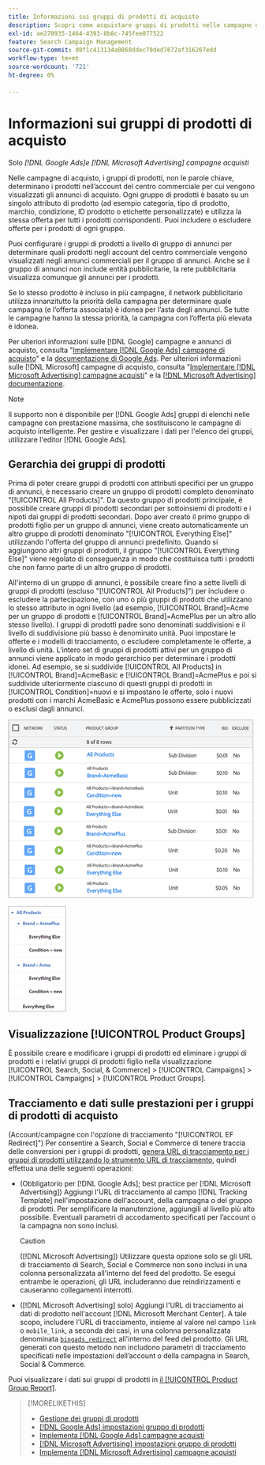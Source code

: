 ```yaml
---
title: Informazioni sui gruppi di prodotti di acquisto
description: Scopri come acquistare gruppi di prodotti nelle campagne di acquisto.
exl-id: ae270935-1464-4393-8b8c-745fee077522
feature: Search Campaign Management
source-git-commit: d0f1c413134a0868ddec79ded7672af316267edd
workflow-type: tm+mt
source-wordcount: '721'
ht-degree: 0%

---
```


# Informazioni sui gruppi di prodotti di acquisto

Solo *[!DNL Google Ads]e [!DNL Microsoft Advertising] campagne acquisti*

Nelle campagne di acquisto, i gruppi di prodotti, non le parole chiave, determinano i prodotti nell’account del centro commerciale per cui vengono visualizzati gli annunci di acquisto. Ogni gruppo di prodotti è basato su un singolo attributo di prodotto (ad esempio categoria, tipo di prodotto, marchio, condizione, ID prodotto o etichette personalizzate) e utilizza la stessa offerta per tutti i prodotti corrispondenti. Puoi includere o escludere offerte per i prodotti di ogni gruppo.

Puoi configurare i gruppi di prodotti a livello di gruppo di annunci per determinare quali prodotti negli account del centro commerciale vengono visualizzati negli annunci commerciali per il gruppo di annunci. Anche se il gruppo di annunci non include entità pubblicitarie, la rete pubblicitaria visualizza comunque gli annunci per i prodotti.

Se lo stesso prodotto è incluso in più campagne, il network pubblicitario utilizza innanzitutto la priorità della campagna per determinare quale campagna (e l’offerta associata) è idonea per l’asta degli annunci. Se tutte le campagne hanno la stessa priorità, la campagna con l’offerta più elevata è idonea.

Per ulteriori informazioni sulle [!DNL Google] campagne e annunci di acquisto, consulta &quot;[Implementare [!DNL Google Ads] campagne di acquisto](/help/search-social-commerce/campaign-management/special-workflows/google-shopping-campaigns.md)&quot; e la [documentazione di Google Ads](https://support.google.com/google-ads/answer/3455481?visit_id=638205553638977410-2592024034&rd=1). Per ulteriori informazioni sulle [!DNL Microsoft] campagne di acquisto, consulta &quot;[Implementare [!DNL Microsoft Advertising] campagne acquisti](/help/search-social-commerce/campaign-management/special-workflows/microsoft-shopping-campaigns.md)&quot; e la [[!DNL Microsoft Advertising] documentazione](https://help.bingads.microsoft.com/#apex/3/en/50903/1-500).

>[!NOTE]
>
>Il supporto non è disponibile per [!DNL Google Ads] gruppi di elenchi nelle campagne con prestazione massima, che sostituiscono le campagne di acquisto intelligente. Per gestire e visualizzare i dati per l&#39;elenco dei gruppi, utilizzare l&#39;editor [!DNL Google Ads].

## Gerarchia dei gruppi di prodotti

Prima di poter creare gruppi di prodotti con attributi specifici per un gruppo di annunci, è necessario creare un gruppo di prodotti completo denominato &quot;[!UICONTROL All Products]&quot;. Da questo gruppo di prodotti principale, è possibile creare gruppi di prodotti secondari per sottoinsiemi di prodotti e i nipoti dai gruppi di prodotti secondari. Dopo aver creato il primo gruppo di prodotti figlio per un gruppo di annunci, viene creato automaticamente un altro gruppo di prodotti denominato &quot;[!UICONTROL Everything Else]&quot; utilizzando l&#39;offerta del gruppo di annunci predefinito. Quando si aggiungono altri gruppi di prodotti, il gruppo &quot;[!UICONTROL Everything Else]&quot; viene regolato di conseguenza in modo che costituisca tutti i prodotti che non fanno parte di un altro gruppo di prodotti.

All&#39;interno di un gruppo di annunci, è possibile creare fino a sette livelli di gruppi di prodotti (escluso &quot;[!UICONTROL All Products]&quot;) per includere o escludere la partecipazione, con uno o più gruppi di prodotti che utilizzano lo stesso attributo in ogni livello (ad esempio, [!UICONTROL Brand]=Acme per un gruppo di prodotti e [!UICONTROL Brand]=AcmePlus per un altro allo stesso livello). I gruppi di prodotti padre sono denominati suddivisioni e il livello di suddivisione più basso è denominato unità. Puoi impostare le offerte e i modelli di tracciamento, o escludere completamente le offerte, a livello di unità. L’intero set di gruppi di prodotti attivi per un gruppo di annunci viene applicato in modo gerarchico per determinare i prodotti idonei. Ad esempio, se si suddivide [!UICONTROL All Products] in [!UICONTROL Brand]=AcmeBasic e [!UICONTROL Brand]=AcmePlus e poi si suddivide ulteriormente ciascuno di questi gruppi di prodotti in [!UICONTROL Condition]=nuovi e si impostano le offerte, solo i nuovi prodotti con i marchi AcmeBasic e AcmePlus possono essere pubblicizzati o esclusi dagli annunci.

![Esempio di set di gruppi di prodotti](/help/search-social-commerce/assets/product-group-list.png "Esempio di set di gruppi di prodotti")

![Gerarchia di gruppi di prodotti di esempio](/help/search-social-commerce/assets/product-group-tree.png "Gerarchia di gruppi di prodotti di esempio")

## Visualizzazione [!UICONTROL Product Groups]

È possibile creare e modificare i gruppi di prodotti ed eliminare i gruppi di prodotti e i relativi gruppi di prodotti figlio nella visualizzazione [!UICONTROL Search, Social, & Commerce] > [!UICONTROL Campaigns] > [!UICONTROL Campaigns] > [!UICONTROL Product Groups].

## Tracciamento e dati sulle prestazioni per i gruppi di prodotti di acquisto

(Account/campagne con l&#39;opzione di tracciamento &quot;[!UICONTROL EF Redirect]&quot;) Per consentire a Search, Social e Commerce di tenere traccia delle conversioni per i gruppi di prodotti, [genera URL di tracciamento per i gruppi di prodotti utilizzando lo strumento URL di tracciamento](/help/search-social-commerce/tools/click-tracking-url-generate.md), quindi effettua una delle seguenti operazioni:

* (Obbligatorio per [!DNL Google Ads]; best practice per [!DNL Microsoft Advertising]) Aggiungi l&#39;URL di tracciamento al campo [!DNL Tracking Template] nell&#39;impostazione dell&#39;account, della campagna o del gruppo di prodotti. Per semplificare la manutenzione, aggiungili al livello più alto possibile. Eventuali parametri di accodamento specificati per l’account o la campagna non sono inclusi.

  >[!CAUTION]
  >
  >([!DNL Microsoft Advertising]) Utilizzare questa opzione solo se gli URL di tracciamento di Search, Social e Commerce non sono inclusi in una colonna personalizzata all&#39;interno del feed del prodotto. Se esegui entrambe le operazioni, gli URL includeranno due reindirizzamenti e causeranno collegamenti interrotti.

* ([!DNL Microsoft Advertising] solo) Aggiungi l&#39;URL di tracciamento ai dati di prodotto nell&#39;account [!DNL Microsoft Merchant Center]. A tale scopo, includere l&#39;URL di tracciamento, insieme al valore nel campo `link` o `mobile_link`, a seconda dei casi, in una colonna personalizzata denominata [`bingads_redirect`](https://help.ads.microsoft.com/#apex/3/en/51084/0) all&#39;interno del feed del prodotto. Gli URL generati con questo metodo non includono parametri di tracciamento specificati nelle impostazioni dell’account o della campagna in Search, Social &amp; Commerce.

Puoi visualizzare i dati sui gruppi di prodotti in [&#x200B; il [!UICONTROL Product Group Report]](/help/search-social-commerce/reports/management/basic-advanced/product-group-report.md).

>[!MORELIKETHIS]
>
>* [Gestione dei gruppi di prodotti](product-group-manage.md)
>* [[!DNL Google Ads] impostazioni gruppo di prodotti](product-group-settings-google.md)
>* [Implementa [!DNL Google Ads] campagne acquisti](/help/search-social-commerce/campaign-management/special-workflows/google-shopping-campaigns.md)
>* [[!DNL Microsoft Advertising] impostazioni gruppo di prodotti](product-group-settings-microsoft.md)
>* [Implementa [!DNL Microsoft Advertising] campagne acquisti](/help/search-social-commerce/campaign-management/special-workflows/microsoft-shopping-campaigns.md)
